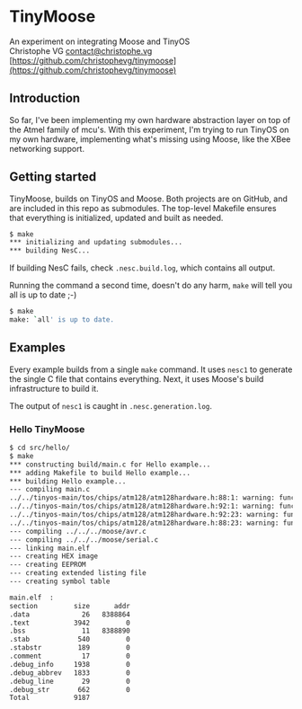 # TinyMoose

An experiment on integrating Moose and TinyOS  
Christophe VG <contact@christophe.vg>  
[https://github.com/christophevg/tinymoose](https://github.com/christophevg/tinymoose)

## Introduction

So far, I've been implementing my own hardware abstraction layer on top of the
Atmel family of mcu's. With this experiment, I'm trying to run TinyOS on my own
hardware, implementing what's missing using Moose, like the XBee networking
support.

## Getting started

TinyMoose, builds on TinyOS and Moose. Both projects are on GitHub, and are
included in this repo as submodules. The top-level Makefile ensures that
everything is initialized, updated and built as needed.

```bash
$ make
*** initializing and updating submodules...
*** building NesC...
```

If building NesC fails, check `.nesc.build.log`, which contains all output.

Running the command a second time, doesn't do any harm, `make` will tell you
all is up to date ;-)

```bash
$ make
make: `all' is up to date.
```

## Examples

Every example builds from a single `make` command. It uses `nesc1` to generate
the single C file that contains everything. Next, it uses Moose's build
infrastructure to build it.

The output of `nesc1` is caught in `.nesc.generation.log`.

### Hello TinyMoose

```bash
$ cd src/hello/
$ make
*** constructing build/main.c for Hello example...
*** adding Makefile to build Hello example...
*** building Hello example...
--- compiling main.c
../../tinyos-main/tos/chips/atm128/atm128hardware.h:88:1: warning: function declaration isn’t a prototype [-Wstrict-prototypes]
../../tinyos-main/tos/chips/atm128/atm128hardware.h:92:1: warning: function declaration isn’t a prototype [-Wstrict-prototypes]
../../tinyos-main/tos/chips/atm128/atm128hardware.h:92:23: warning: function declaration isn’t a prototype [-Wstrict-prototypes]
../../tinyos-main/tos/chips/atm128/atm128hardware.h:88:23: warning: function declaration isn’t a prototype [-Wstrict-prototypes]
--- compiling ../../../moose/avr.c
--- compiling ../../../moose/serial.c
--- linking main.elf
--- creating HEX image
--- creating EEPROM
--- creating extended listing file
--- creating symbol table

main.elf  :
section         size      addr
.data             26   8388864
.text           3942         0
.bss              11   8388890
.stab            540         0
.stabstr         189         0
.comment          17         0
.debug_info     1938         0
.debug_abbrev   1833         0
.debug_line       29         0
.debug_str       662         0
Total           9187
```
